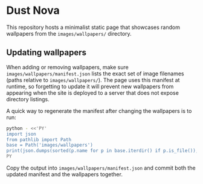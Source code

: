 # Dust Nova

This repository hosts a minimalist static page that showcases random wallpapers from the `images/wallpapers/` directory.

## Updating wallpapers

When adding or removing wallpapers, make sure `images/wallpapers/manifest.json` lists the exact set of image filenames (paths relative to `images/wallpapers/`). The page uses this manifest at runtime, so forgetting to update it will prevent new wallpapers from appearing when the site is deployed to a server that does not expose directory listings.

A quick way to regenerate the manifest after changing the wallpapers is to run:

```sh
python - <<'PY'
import json
from pathlib import Path
base = Path('images/wallpapers')
print(json.dumps(sorted(p.name for p in base.iterdir() if p.is_file()), indent=2))
PY
```

Copy the output into `images/wallpapers/manifest.json` and commit both the updated manifest and the wallpapers together.
